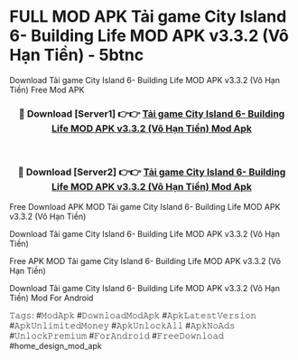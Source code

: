 # FULL MOD APK Tải game City Island 6- Building Life MOD APK v3.3.2 (Vô Hạn Tiền) - 5btnc
Download Tải game City Island 6- Building Life MOD APK v3.3.2 (Vô Hạn Tiền) Free Mod APK

<div align="center">
<h3>🔴 Download [Server1] 👉👉 <a href="https://apk-comot.site?title=Tải_game_City_Island_6-_Building_Life_MOD_APK_v3.3.2_(Vô_Hạn_Tiền)">Tải game City Island 6- Building Life MOD APK v3.3.2 (Vô Hạn Tiền) Mod Apk</a></h3><br>

<h3>🔴 Download [Server2] 👉👉 <a href="https://apk-comot.site?title=Tải_game_City_Island_6-_Building_Life_MOD_APK_v3.3.2_(Vô_Hạn_Tiền)">Tải game City Island 6- Building Life MOD APK v3.3.2 (Vô Hạn Tiền) Mod Apk</a></h3>
</div>


Free Download APK MOD Tải game City Island 6- Building Life MOD APK v3.3.2 (Vô Hạn Tiền)

Download Tải game City Island 6- Building Life MOD APK v3.3.2 (Vô Hạn Tiền) 

Free APK MOD Tải game City Island 6- Building Life MOD APK v3.3.2 (Vô Hạn Tiền) 

Download Tải game City Island 6- Building Life MOD APK v3.3.2 (Vô Hạn Tiền) Mod For Android

𝚃𝚊𝚐𝚜: #𝙼𝚘𝚍𝙰𝚙𝚔 #𝙳𝚘𝚠𝚗𝚕𝚘𝚊𝚍𝙼𝚘𝚍𝙰𝚙𝚔 #𝙰𝚙𝚔𝙻𝚊𝚝𝚎𝚜𝚝𝚅𝚎𝚛𝚜𝚒𝚘𝚗 #𝙰𝚙𝚔𝚄𝚗𝚕𝚒𝚖𝚒𝚝𝚎𝚍𝙼𝚘𝚗𝚎𝚢 #𝙰𝚙𝚔𝚄𝚗𝚕𝚘𝚌𝚔𝙰𝚕𝚕 #𝙰𝚙𝚔𝙽𝚘𝙰𝚍𝚜 #𝚄𝚗𝚕𝚘𝚌𝚔𝙿𝚛𝚎𝚖𝚒𝚞𝚖 #𝙵𝚘𝚛𝙰𝚗𝚍𝚛𝚘𝚒𝚍 #𝙵𝚛𝚎𝚎𝙳𝚘𝚠𝚗𝚕𝚘𝚊𝚍 #home_design_mod_apk